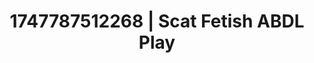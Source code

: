 ---
categories:
- Erotic vulnerability
- Whipped cream play
- Ethereal kink
- Giantess fetish
- MILF fantasy
image: /assets/images/1747787512268.jpg
layout: post
seo:
  description: Featured content with high-quality Scat Fetish, ABDL Play. HD images
    available.
  keywords: Scat Fetish, ABDL Play
  og_image: /assets/images/1747787512268.jpg
  schema_type: VisualArtwork
tags:
- ABDL Play
- '#1747787512268'
- Scat Fetish
title: 1747787512268 | Scat Fetish ABDL Play
---